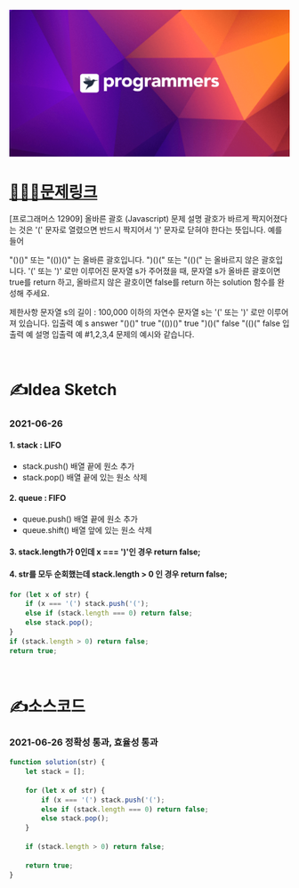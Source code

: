[![프로그래머스](../프로그래머스표지.png)](https://programmers.co.kr/learn/courses/30/lessons/12909)
# [👩🏻‍💻문제링크](https://programmers.co.kr/learn/courses/30/lessons/12909)

[프로그래머스 12909] 올바른 괄호 (Javascript)
문제 설명
괄호가 바르게 짝지어졌다는 것은 '(' 문자로 열렸으면 반드시 짝지어서 ')' 문자로 닫혀야 한다는 뜻입니다. 예를 들어

"()()" 또는 "(())()" 는 올바른 괄호입니다.
")()(" 또는 "(()(" 는 올바르지 않은 괄호입니다.
'(' 또는 ')' 로만 이루어진 문자열 s가 주어졌을 때, 문자열 s가 올바른 괄호이면 true를 return 하고, 올바르지 않은 괄호이면 false를 return 하는 solution 함수를 완성해 주세요.

제한사항
문자열 s의 길이 : 100,000 이하의 자연수
문자열 s는 '(' 또는 ')' 로만 이루어져 있습니다.
입출력 예
s	answer
"()()"	true
"(())()"	true
")()("	false
"(()("	false
입출력 예 설명
입출력 예 #1,2,3,4
문제의 예시와 같습니다.

<br>

# ✍️Idea Sketch

### **2021-06-26**

#### 1. stack : LIFO
- stack.push() 배열 끝에 원소 추가
- stack.pop() 배열 끝에 있는 원소 삭제

#### 2. queue : FIFO
- queue.push() 배열 끝에 원소 추가
- queue.shift() 배열 앞에 있는 원소 삭제

#### 3. stack.length가 0인데 x === ')'인 경우 return false;

#### 4. str를 모두 순회했는데 stack.length > 0 인 경우 return false;

```javascript
for (let x of str) {
    if (x === '(') stack.push('(');
    else if (stack.length === 0) return false;
    else stack.pop();
}
if (stack.length > 0) return false;
return true;
```

<br>

# ✍️소스코드

### **2021-06-26 정확성 통과, 효율성 통과**

```javascript
function solution(str) {
    let stack = [];

    for (let x of str) {
        if (x === '(') stack.push('(');
        else if (stack.length === 0) return false;
        else stack.pop();
    }

    if (stack.length > 0) return false;
    
    return true;
}
```
